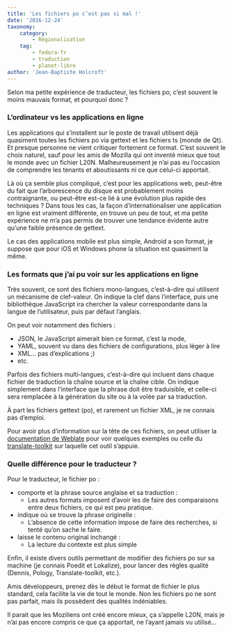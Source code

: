 ```yaml
---
title: 'Les fichiers po c’est pas si mal !'
date: '2016-12-24'
taxonomy:
    category:
        - Régionalisation
    tag:
        - fedora-fr
        - traduction
        - planet-libre
author: 'Jean-Baptiste Holcroft'
---
```


Selon ma petite expérience de traducteur, les fichiers po, c’est souvent le moins mauvais format, et pourquoi donc ?

### L’ordinateur vs les applications en ligne

Les applications qui s’installent sur le poste de travail utilisent déjà quasiment toutes les fichiers po via gettext et les fichiers ts (monde de Qt). Et presque personne ne vient critiquer fortement ce format. C’est souvent le choix naturel, sauf pour les amis de Mozilla qui ont inventé mieux que tout le monde avec un fichier L20N. Malheureusement je n’ai pas eu l’occasion de comprendre les tenants et aboutissants ni ce que celui-ci apportait.

Là où ça semble plus compliqué, c’est pour les applications web, peut-être du fait que l’arborescence du disque est probablement moins contraignante, ou peut-être est-ce lié à une évolution plus rapide des techniques ? Dans tous les cas, la façon d’internationaliser une application en ligne est vraiment différente, on trouve un peu de tout, et ma petite expérience ne m’a pas permis de trouver une tendance évidente autre qu’une faible présence de gettext.

Le cas des applications mobile est plus simple, Android a son format, je suppose que pour iOS et Windows phone la situation est quasiment la même.

### Les formats que j’ai pu voir sur les applications en ligne

Très souvent, ce sont des fichiers mono-langues, c’est-à-dire qui utilisent un mécanisme de clef-valeur. On indique la clef dans l’interface, puis une bibliothèque JavaScript ira chercher la valeur correspondante dans la langue de l’utilisateur, puis par défaut l’anglais.

On peut voir notamment des fichiers :

* JSON, le JavaScript aimerait bien ce format, c’est la mode,
* YAML, souvent vu dans des fichiers de configurations, plus léger à lire
* XML… pas d’explications ;)
* etc.

Parfois des fichiers multi-langues, c’est-à-dire qui incluent dans chaque fichier de traduction la chaîne source et la chaîne cible. On indique simplement dans l’interface que la phrase doit être traduisible, et celle-ci sera remplacée à la génération du site ou à la volée par sa traduction.

À part les fichiers gettext (po), et rarement un fichier XML, je ne connais pas d’emploi.

Pour avoir plus d’information sur la tête de ces fichiers, on peut utiliser la [documentation de Weblate](https://docs.weblate.org/en/latest/formats.html#formats) pour voir quelques exemples ou celle du [translate-toolkit](https://docs.translatehouse.org/projects/translate-toolkit/en/latest/formats/index.html) sur laquelle cet outil s’appuie.

### Quelle différence pour le traducteur ?

Pour le traducteur, le fichier po :

* comporte et la phrase source anglaise et sa traduction :
    * Les autres formats imposent d’avoir les de faire des comparaisons entre deux fichiers, ce qui est peu pratique.
* indique où se trouve la phrase originelle :
    * L’absence de cette information impose de faire des recherches, si tenté qu’on sache le faire.
* laisse le contenu original inchangé :
    * La lecture du contexte est plus simple

Enfin, il existe divers outils permettant de modifier des fichiers po sur sa machine (je connais Poedit et Lokalize), pour lancer des règles qualité (Dennis, Pology, Translate-toolkit, etc.).

Amis développeurs, prenez dès le début le format de fichier le plus standard, cela facilite la vie de tout le monde. Non les fichiers po ne sont pas parfait, mais ils possèdent des qualités indéniables.

Il parait que les Moziliens ont créé encore mieux, ça s’appelle L20N, mais je n’ai pas encore compris ce que ça apportait, ne l’ayant jamais vu utilisé…
